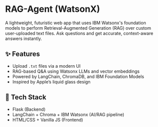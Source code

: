 # RAG-Agent (WatsonX)

A lightweight, futuristic web app that uses IBM Watsonx's foundation models to perform Retrieval-Augmented Generation (RAG) over custom user-uploaded text files. Ask questions and get accurate, context-aware answers instantly.

## ✨ Features
- Upload `.txt` files via a modern UI
- RAG-based Q&A using Watsonx LLMs and vector embeddings
- Powered by LangChain, ChromaDB, and IBM Foundation Models
- Inspired by Apple’s liquid glass design

## 🚀 Tech Stack
- Flask (Backend)
- LangChain + Chroma + IBM Watsonx (AI/RAG pipeline)
- HTML/CSS + Vanilla JS (Frontend)

